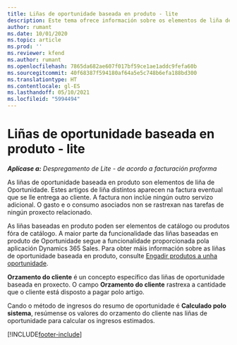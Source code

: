 ```yaml
---
title: Liñas de oportunidade baseada en produto - lite
description: Este tema ofrece información sobre os elementos de liña de oportunidade baseada en produto en Project Operations.
author: rumant
ms.date: 10/01/2020
ms.topic: article
ms.prod: ''
ms.reviewer: kfend
ms.author: rumant
ms.openlocfilehash: 7865da682ae607f017bf59ce1ae1addc9fefa60b
ms.sourcegitcommit: 40f68387f594180af64a5e5c748b6efa188bd300
ms.translationtype: HT
ms.contentlocale: gl-ES
ms.lasthandoff: 05/10/2021
ms.locfileid: "5994494"
---
```

# <a name="product-based-opportunity-lines---lite"></a>Liñas de oportunidade baseada en produto - lite

_**Aplícase a:** Despregamento de Lite - de acordo a facturación proforma_

As liñas de oportunidade baseada en produto son elementos de liña de Oportunidade. Estes artigos de liña distintos aparecen na factura eventual que se lle entrega ao cliente. A factura non inclúe ningún outro servizo adicional. O gasto e o consumo asociados non se rastrexan nas tarefas de ningún proxecto relacionado.

As liñas baseadas en produto poden ser elementos de catálogo ou produtos fóra de catálogo. A maior parte da funcionalidade das liñas baseadas en produto de Oportunidade segue a funcionalidade proporcionada pola aplicación Dynamics 365 Sales. Para obter máis información sobre as liñas de oportunidade baseada en produto, consulte [Engadir produtos a unha oportunidade](/dynamics365/sales-enterprise/add-products-opportunity).

**Orzamento do cliente** é un concepto específico das liñas de oportunidade baseada en proxecto. O campo **Orzamento do cliente** rastrexa a cantidade que o cliente está disposto a pagar polo artigo.

Cando o método de ingresos do resumo de oportunidade é **Calculado polo sistema**, resúmense os valores do orzamento do cliente nas liñas de oportunidade para calcular os ingresos estimados. 



[!INCLUDE[footer-include](../../includes/footer-banner.md)]